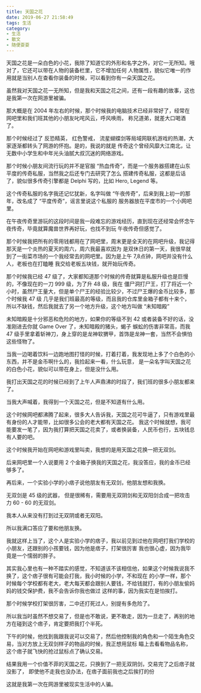 ```yaml
---
title: 天国之花
date: 2019-06-27 21:58:49
tags: 生活
category: 
- 生活
- 散文
- 随便耍耍
---
```


天国之花是一朵白色的小花，我除了知道它的外形和名字之外，对它一无所知。哦对了，它还可以带在人物的装备栏里，它不增加任何
人物属性，貌似它唯一的作用就是当别人在查看你装备的时候，可以看到你有一朵天国之花。

虽然我对天国之花一无所知，但是我和天国之花之间，还有一段有趣的故事，这也是我第一次在网游里被骗。

那大概是在 2004 年左右的时候，那个时候我的电脑技术已经非常好了，经常在网吧里和我们班其他的小朋友叱咤风云，呼风唤雨，
称兄道弟，就差大口喝酒了。

那个时候经过了 反恐精英， 红色警戒， 流星蝴蝶剑等局域网联机游戏的热潮，大家逐渐都转头了网游的怀抱。是的，我说的就是
传奇这个曾经风靡大江南北，让无数中小学生和中年光头油腻大叔沉迷的网络游戏。

那个时候小朋友间流行玩的并不是官服 “热血传奇”，而是一个服务器搭建在山东平度的传奇私服，当然我之后还专门去研究了怎么
搭建传奇私服，这都是后话了，貌似很多传奇引擎都是 Delphi 写的，比如 Hero, Legend 等。

这个传奇私服的名字我还记忆犹新，名字叫做 “午夜传奇”，后来到我上初一的那年，改名成了 “平度传奇”，谣言里说这个私服的
服务器放在平度市的一个小网吧里。

在午夜传奇里游玩的这段时间是我一段难忘的游戏经历，直到现在还经常会怀念午夜传奇，毕竟就算魔兽世界再好玩，也找不到玩
午夜传奇但感觉了。

那个时候我把所有的零用钱都用在了网吧里，周末更是全天的在网吧升级，我记得那天是一个炎热的夏天的周六，周六我最喜欢因为
是双休日的第一天，我很早就到了一街菜市场的一个我经常去的网吧里。因为是上午 7,8点钟，网吧并没有什么人，老板也在打瞌睡
我交给老板五块钱，就开始玩传奇。

那个时候我已经 47 级了，大家都知道那个时候的传奇就算是私服升级也是巨慢的，不像现在的一刀 999 级，为了升 48 级，我在
僵尸洞打尸王，打了将近一个小时，虽然尸王量大，但是单个尸王的经验比较少，不过尸王爆的金币比较多，那个时候我 47 级
几乎是我们班最高的等级，而且我的仓库里金箱子都有十来个，所以不缺钱，然后我就去了另一个地方升级，这个地方叫做 “未知暗殿”

未知暗殿是十分邪恶和危险的地方，如果你的等级不到 42 或者装备不好的话，没准刚进去你就 Game Over 了，未知暗殿的猪头，蝎子
蜈蚣的伤害非常高，而我 47 级手里拿着斩神刀，身上穿的是龙神软猬甲，首饰是龙神一套，当然不会惧怕这些怪物了。

当我一边喝着饮料一边跑地图打怪的时候，打着打着，我发现地上多了个白色的小东西，并不是金币啊什么的，我捡起来一看，什么玩意，
是一朵名字叫天国之花的白色小花，貌似可以带在身上，但是没什么用。

我打出天国之花的时候已经到了上午人声鼎沸的时段了，我们班的很多小朋友都来了。

当我大声喊着，我得到一个天国之花，但是不知道有什么用。

这个时候网吧都沸腾了起来，很多大人告诉我，天国之花可牛逼了，只有游戏里最有身份的人才能带，比如很多公会的老大都有天国之花。
我这个时候就想，我可能要发一笔了，因为我打算把天国之花卖了，或者换装备，人民币也行，五块钱总有人要的吧。

这个时候我开始在网吧和游戏里叫卖，我想的是用天国之花换一把无双剑。

后来网吧里一个人说要用 2 个金箱子换我的天国之花，我没答应，我的金币已经够多了。

再后来，一个实验小学的小痞子说他朋友有无双剑，他朋友想和我换。

无双剑是 45 级的武器， 但是很稀有，需要用无双阴剑和无双阳剑合成一把攻击力 60 - 60 的无双剑。

我本人从来没有打到过无双阴或者无双阳。

所以我满口答应了要和他朋友换。

我就这样上当了，这个人是实验小学的痞子，我以前见到过他在网吧打我们学校的小朋友，还跟别的小孩要钱，因为他是痞子，打架很厉害
我也很心虚，因为我毕竟是一个懦弱的胖子。

其实我心里也有一种不踏实的感觉，不知道该不该相信他，如果这个时候我说我不换了，这个痞子很有可能会打我，我小时候的小学，不和现在
的小学一样，那个时候每个学校都有老大，老大每天都会跟别人要钱，不给钱就打，有的小朋友偷妈妈的钱交保护费，我不会告诉你我也做过
这样的事，因为我实在是怕挨打。

那个时候学校打架很厉害，二中还打死过人，别提有多危险了。

所以我当时虽然不想交易了，但是也不敢说，更不敢走，因为一旦走了，再别的地方在碰到这个痞子，肯定要把我打个半死。

下午的时候，他找到我跟我说可以交易了，然后他控制我的角色和一个陌生角色交易，当对方放上无双剑样子的物品的时候，我正想用鼠标
瞄上去看看物品名称，这个痞子就飞快的抢过鼠标点了确认交易。

结果我用一个价值不菲的天国之花，只换到了一把无双阴剑，交易完了之后痞子就没影了， 即使他不走我也没办法，在痞子面前我也之后挨打的份

这就是我第一次在网游里被现实生活中的人骗。


